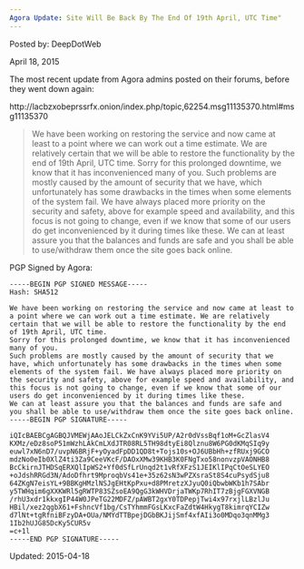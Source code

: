 ```yaml
---
Agora Update: Site Will Be Back By The End Of 19th April, UTC Time"
---
```


Posted by: DeepDotWeb 

<span>April 18, 2015</span>


<p>The most recent update from Agora admins posted on their forums, before they went down again:</p>
<p>http://lacbzxobeprssrfx.onion/index.php/topic,62254.msg11135370.html#msg11135370</p>
<blockquote><p>We have been working on restoring the service and now came at least to a point where we can work out a time estimate. We are relatively certain that we will be able to restore the functionality by the end of 19th April, UTC time. Sorry for this prolonged downtime, we know that it has inconvenienced many of you. Such problems are mostly caused by the amount of security that we have, which unfortunately has some drawbacks in the times when some elements of the system fail. We have always placed more priority on the security and safety, above for example speed and availability, and this focus is not going to change, even if we know that some of our users do get inconvenienced by it during times like these. We can at least assure you that the balances and funds are safe and you shall be able to use/withdraw them once the site goes back online.</p></blockquote>
<p>PGP Signed by Agora:</p>

    -----BEGIN PGP SIGNED MESSAGE-----
    Hash: SHA512
    
    We have been working on restoring the service and now came at least to a point where we can work out a time estimate. We are relatively certain that we will be able to restore the functionality by the end of 19th April, UTC time.
    Sorry for this prolonged downtime, we know that it has inconvenienced many of you.
    Such problems are mostly caused by the amount of security that we have, which unfortunately has some drawbacks in the times when some elements of the system fail. We have always placed more priority on the security and safety, above for example speed and availability, and this focus is not going to change, even if we know that some of our users do get inconvenienced by it during times like these.
    We can at least assure you that the balances and funds are safe and you shall be able to use/withdraw them once the site goes back online.
    -----BEGIN PGP SIGNATURE-----
    
    iQIcBAEBCgAGBQJVMEWjAAoJELCkZxCnK9YVi5UP/A2r0dVssBqf1oM+GcZlasV4
    KXMz/eDz8soP51mWzhLAkCmLXdJTR08RL5TH98dtyEi8Qlznu8W6PG0dKMqSIq9y
    euwl7xN6nD7/uvpN6BRjF+yOyadFpDD1QD8t+Tojs10s+OJ6UBbHh+zfRUxj9GCO
    mdzNo0eIb0XlZ4ti3Za9CeeVKcF/DAOxXMw39KHB3K0FNgTxo58nonvzpVAONHB8
    BcCkirnJTHDSqERXQlIpWS2+Yf0dSfLrUnqd2t1vRfXFzS1JEIKlIPqCtOeSLYEO
    +oJdshRRGd3N/AdoDfhrt9MproqbVs41e+35z62sN3wPZXsraSt8S4cuPsydSju8
    64ZKgN7eisYL+9BBKgHMzlNSJgEHtKpPxu+d8PMretzXJyuQ0iQbwbWKb1h7SAbr
    y5TWHqim6gXXKWRl5gRWTP83SZsoEA9QgG3kWHVDrjaTWKp7RhIT7zBjgFGXVNGB
    /rhU3xdr1kkxgIP44W0JPeTG22MDFZ/pAWBT2gxY0TDPepjTwi4x97rxjlLBzlJu
    HBil/xez2qgbX61+FshncVf1bg/CsTYhmmFGsLKxcFaZdtW4HkygT8kimrqYCIZw
    d7lNt+tgRfniBFzyDA+OUa/NMYdTTBpejDGbBKJijSmf4xfAIi3o0MDqo3qnMMg3
    1Ib2hUJG85DcKy5CUR5v
    =c+1l
    -----END PGP SIGNATURE-----

<p>


Updated: 2015-04-18

